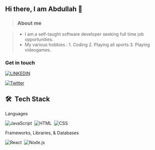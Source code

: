 ## Hi there, I am Abdullah 👋
> ### About me

> - I am a self-taught software developer seeking full time job opportunities.
> - My various hobbies : 1. Coding 2. Playing all sports 3. Playing videogames.

### Get in touch

[![LINKEDIN](https://img.shields.io/badge/LinkedIn-0077B5?style=for-the-badge&logo=linkedin&logoColor=white)](https://www.linkedin.com/in/abdullah-khan-483b75236/)

[![Twitter](https://img.shields.io/twitter/logo=twitter&logoColor=white&style=for-the-badge)](https://twitter.com/dulakhan024)

## 🛠 &nbsp;Tech Stack

Languages

![JavaScript](https://img.shields.io/badge/-JavaScript-05122A?style=flat&logo=javascript)&nbsp;
![HTML](https://img.shields.io/badge/-HTML-05122A?style=flat&logo=HTML5)&nbsp;
![CSS](https://img.shields.io/badge/-CSS-05122A?style=flat&logo=CSS3&logoColor=1572B6)&nbsp;


Frameworks, Libraries, & Databases

![React](https://img.shields.io/badge/-React-05122A?style=flat&logo=react)&nbsp;
![Node.js](https://img.shields.io/badge/-Node.js-05122A?style=flat&logo=node.js)&nbsp;

